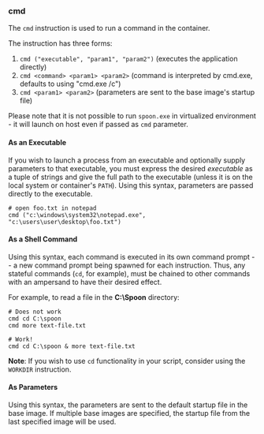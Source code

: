 ### cmd

The `cmd` instruction is used to run a command in the container. 

The instruction has three forms: 

1. `cmd ("executable", "param1", "param2")` (executes the application directly)
2. `cmd <command> <param1> <param2>` (command is interpreted by cmd.exe, defaults to using "cmd.exe /c")
3. `cmd <param1> <param2>` (parameters are sent to the base image's startup file)

Please note that it is not possible to run `spoon.exe` in virtualized environment - it will launch on host even if passed as `cmd` parameter.

#### As an Executable

If you wish to launch a process from an executable and optionally supply parameters to that executable, you must express the desired *executable* as a tuple of strings and give the full path to the executable (unless it is on the local system or container's `PATH`). Using this syntax, parameters are passed directly to the executable. 

```
# open foo.txt in notepad
cmd ("c:\windows\system32\notepad.exe", "c:\users\user\desktop\foo.txt")
```

#### As a Shell Command

Using this syntax, each command is executed in its own command prompt -- a new command prompt being spawned for each instruction. Thus, any stateful commands (`cd`, for example), must be chained to other commands with an ampersand to have their desired effect. 

For example, to read a file in the **C:\Spoon** directory: 

```
# Does not work
cmd cd C:\spoon
cmd more text-file.txt

# Work!
cmd cd C:\spoon & more text-file.txt
```

**Note**: If you wish to use `cd` functionality in your script, consider using the `WORKDIR` instruction. 

#### As Parameters

Using this syntax, the parameters are sent to the default startup file in the base image. If multiple base images are specified, the startup file from the last specified image will be used.
